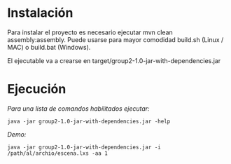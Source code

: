 Instalación
==============

Para instalar el proyecto es necesario ejecutar mvn clean assembly:assembly. 
Puede usarse para mayor comodidad build.sh (Linux / MAC) o build.bat (Windows).

El ejecutable va a crearse en target/group2-1.0-jar-with-dependencies.jar

Ejecución
==============

*Para una lista de comandos habilitados ejecutar:*

	java -jar group2-1.0-jar-with-dependencies.jar -help

*Demo:*

	java -jar group2-1.0-jar-with-dependencies.jar -i /path/al/archio/escena.lxs -aa 1


